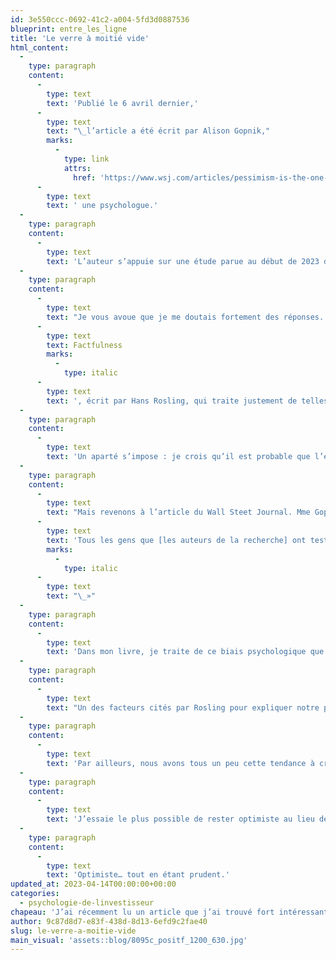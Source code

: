 ```yaml
---
id: 3e550ccc-0692-41c2-a004-5fd3d0887536
blueprint: entre_les_ligne
title: 'Le verre à moitié vide'
html_content:
  -
    type: paragraph
    content:
      -
        type: text
        text: 'Publié le 6 avril dernier,'
      -
        type: text
        text: "\_l’article a été écrit par Alison Gopnik,"
        marks:
          -
            type: link
            attrs:
              href: 'https://www.wsj.com/articles/pessimism-is-the-one-thing-americans-can-agree-on-3fc98797?'
      -
        type: text
        text: ' une psychologue.'
  -
    type: paragraph
    content:
      -
        type: text
        text: 'L’auteur s’appuie sur une étude parue au début de 2023 dans le journal Clinical Psychological Science. Dans cette recherche, Gregory Mitchell, de l’Université de Virginie, et Philip Tetlock, de l’Université de Pennsylvanie, ont tenté de savoir si les Américains sont de nature optimiste ou pessimiste, s’ils croient que la société américaine s’est améliorée ou détériorée à plusieurs égards et à quel point leurs vues se rapprochent de la réalité.'
  -
    type: paragraph
    content:
      -
        type: text
        text: "Je vous avoue que je me doutais fortement des réponses. Un des livres que j’ai le plus apprécié au cours des dernières années est\_"
      -
        type: text
        text: Factfulness
        marks:
          -
            type: italic
      -
        type: text
        text: ', écrit par Hans Rosling, qui traite justement de telles questions. La plupart d’entre nous avons tendance à sous-estimer le progrès qui a lieu à travers le monde sous bien des rapports : l’espérance de vie, l’alphabétisation, le niveau de richesse, etc. Pourtant, les faits démontrent clairement une amélioration sensible à long terme.'
  -
    type: paragraph
    content:
      -
        type: text
        text: 'Un aparté s’impose : je crois qu’il est probable que l’espérance de vie ait légèrement régressé au cours des dernières années en raison de la pandémie.'
  -
    type: paragraph
    content:
      -
        type: text
        text: "Mais revenons à l’article du Wall Steet Journal. Mme Gopnik écrit : «\_"
      -
        type: text
        text: 'Tous les gens que [les auteurs de la recherche] ont testés – jeunes et vieux, conservateurs et libéraux, au courant de l’actualité ou non – ont démontré la même tendance. Tous croyaient que dans l’ensemble les choses s’étaient détériorées, même si elles s’étaient en fait améliorées. Le pessimisme régnait.'
        marks:
          -
            type: italic
      -
        type: text
        text: "\_»"
  -
    type: paragraph
    content:
      -
        type: text
        text: 'Dans mon livre, je traite de ce biais psychologique que la plupart d’entre nous avons et qui affecte sensiblement les rendements de nombre d’investisseurs. Combien d’entre nous voyons davantage le négatif que le positif autour de nous? Et à quel point ce biais de négativisme influence-t-il nos décisions d’investissement? La décision que plusieurs prennent de se retirer complètement ou en grande partie des marchés boursiers lorsque les manchettes deviennent sombres ne découle-t-elle pas de ce biais? Ou celle de surpondérer l’encaisse et les obligations?'
  -
    type: paragraph
    content:
      -
        type: text
        text: "Un des facteurs cités par Rosling pour expliquer notre penchant pour le pessimisme est ce qu’il appelle «\_l’instinct de négativisme\_». Il peut s’expliquer par le fait que les mauvaises nouvelles captent davantage notre attention que les bonnes. Selon moi, on a observé cette tendance récemment avec les appels à «\_l’apocalypse financier\_» de certains économistes."
  -
    type: paragraph
    content:
      -
        type: text
        text: 'Par ailleurs, nous avons tous un peu cette tendance à croire que les conditions de vie étaient meilleures avant, il y a 20 ou 40 ans. Mais cette nostalgie est un leurre qui n’est souvent pas fondé sur les faits.'
  -
    type: paragraph
    content:
      -
        type: text
        text: 'J’essaie le plus possible de rester optimiste au lieu de verser dans le négativisme ou le défaitisme. L’histoire boursière des 100 dernières années et celle de l’économie mondiale depuis plus de 200 prouvent qu’il est mieux d’être optimiste à long terme.'
  -
    type: paragraph
    content:
      -
        type: text
        text: 'Optimiste… tout en étant prudent.'
updated_at: 2023-04-14T00:00:00+00:00
categories:
  - psychologie-de-linvestisseur
chapeau: 'J’ai récemment lu un article que j’ai trouvé fort intéressant dans le Wall Street Journal intitulé « Pessimism Is the One Thing Americans Can Agree On » (« Le pessimisme est la seule chose sur laquelle les Américains peuvent s’entendre).'
author: 9c87d8d7-e83f-438d-8d13-6efd9c2fae40
slug: le-verre-a-moitie-vide
main_visual: 'assets::blog/8095c_positf_1200_630.jpg'
---
```

